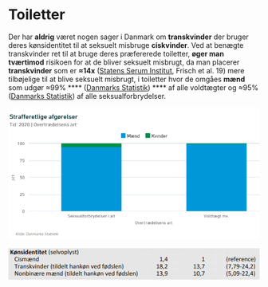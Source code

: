 # Toiletter

Der har **aldrig** været nogen sager i Danmark om **transkvinder** der bruger deres kønsidentitet til at seksuelt misbruge **ciskvinder**. Ved at benægte transkvinder ret til at bruge deres præfererede toiletter, **øger man tværtimod** risikoen for at de bliver seksuelt misbrugt, da man placerer **transkvinder** som er **≈14x** ([Statens Serum Institut](https://files.projektsexus.dk/2019-10-26\_SEXUS-rapport\_2017-2018.pdf), Frisch et al. 19) mere tilbøjelige til at blive seksuelt misbrugt, i toiletter hvor de omgåes **mænd** som udgør ≈99% **** ([Danmarks Statistik](https://www.dst.dk/da/Statistik/emner/sociale-forhold/kriminalitet/domme)) **** af alle voldtægter og ≈95% ([Danmarks Statistik](https://www.dst.dk/da/Statistik/emner/sociale-forhold/kriminalitet/domme)) af alle seksualforbrydelser.

![Danmarks Statistik](<../../.gitbook/assets/billede (1).png>)

![Statens Serum Institut, Frisch et al. 19, Tabel 7.08](<../../.gitbook/assets/billede (6).png>)
